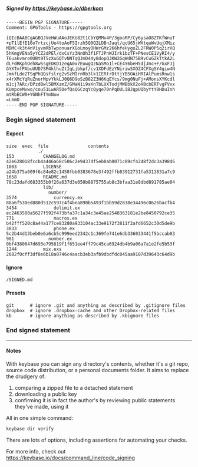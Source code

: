 ##### Signed by https://keybase.io/dberkom
```
-----BEGIN PGP SIGNATURE-----
Comment: GPGTools - https://gpgtools.org

iQIcBAABCgAGBQJVeHWuAAoJEKU82t1CbYQMMv4P/3goaRP/Cy6ysaO8ZTKfWnuT
+pT1lEfE16o7rtzcjUe4toAoF5Irzh5Q0Q2LDBnJaqt/qcU65jWXtquWvUqjXMiz
MBMC+k3t4nV1yvmRbTwponuarXGoLmoyOHWrGMz266hfeHygoZL2FRW0P5q2irVQ
5hKmgVENa5yYCZ2dPEl/dxCsYz3NnOh3f1FTJPnWJIrk1bzTF+PNesCE1VyRI4/y
T6uakvmro0UBt9T5zXuGQTvNNTqQJmD44y8dopQJKW2GqWdN75B9vCuGZkTtkA2L
dLFdRKphOeh8wSsgEOKD1zeqA0x7EowgQzNaSMo1l+CE4Y6beH5djJmc+F/GxFJj
GYXTmfPAbuUUD7SM4klhuZtIqLjbkpf/cv1XDFdEzYNiriwSXOZ4CFXgSY4giw4N
JmkfLde2TSqPhQQsfslrg2vSzMIrnRb3lk1IERtrDttjYB5OAiHRIAlPumsRnw1s
x4rXMcYqRuZnorMpvYkkLJ0Q6D9oSzB82Z3H6KqEYcs/9mg0NuFj+AMonsXYKcdl
m1cj7ARc/DPzdBwl5BMXzmZ/GMaN1i9sKnTbLUXTodjMWBbkX2oHBcbERTvgFVxx
KUmpceMvwo/cou51LwAR5OefQaQGCzqYcQyqe70nPqDULiBJqpUQbyYtY0HDuInh
mtRbECW0+YGNhFTYmNow
=L6mD
-----END PGP SIGNATURE-----

```

<!-- END SIGNATURES -->

### Begin signed statement 

#### Expect

```
size  exec  file               contents                                                        
            ./                                                                                 
153           CHANGELOG.md     42e628018fccb4a446a68c506c2e9437df5eb0ab0071c89cf4248f2dc3a398d6
1083          LICENSE          a24b375a609f6c84e82c1458fbb0383678e3f492ffb83912731fa5313831a7c9
1658          README.md        78c23dafd683355b0f26a637d3e050b8875755ab8c3bfaa31e8dbd891785ae04
              lib/                                                                             
                number/                                                                        
3574              currency.ex  88a6f530ed880d512c597c4f4bea890b5493f1bb59d2838e34496c0626bacfb4
3454              delimit.ex   ec2463508a5627f592f473bfa37c1a34c3e45ae2548363181e2be8450792ce35
771               macros.ex    b42fff520c8a44a177ce83280a933104ac33e9172f3811f2afd6652c30d5de9b
3833              phone.ex     5c2b44d13beb0e6a6cb5c999eed2342c1c369fe741e6db336033441f5bccab03
981             number.ex      0bf4380647d693e795819f1f651ee4ff79c45ca6924db4b9a06a7a1e2fe5b53f
1244          mix.exs          2682f0cff3df8e6b18a0746c4aacb3eb3afb9dbdfdc045aa9107d39643c64d9b
```

#### Ignore

```
/SIGNED.md
```

#### Presets

```
git      # ignore .git and anything as described by .gitignore files
dropbox  # ignore .dropbox-cache and other Dropbox-related files    
kb       # ignore anything as described by .kbignore files          
```

<!-- summarize version = 0.0.9 -->

### End signed statement

<hr>

#### Notes

With keybase you can sign any directory's contents, whether it's a git repo,
source code distribution, or a personal documents folder. It aims to replace the drudgery of:

  1. comparing a zipped file to a detached statement
  2. downloading a public key
  3. confirming it is in fact the author's by reviewing public statements they've made, using it

All in one simple command:

```bash
keybase dir verify
```

There are lots of options, including assertions for automating your checks.

For more info, check out https://keybase.io/docs/command_line/code_signing